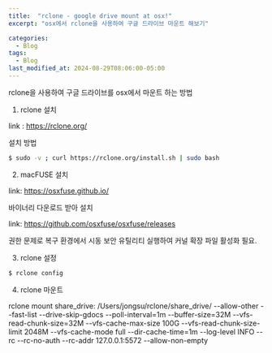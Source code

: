 ```yaml
---
title:  "rclone - google drive mount at osx!"
excerpt: "osx에서 rclone을 사용하여 구글 드라이브 마운트 해보기"

categories:
  - Blog
tags:
  - Blog
last_modified_at: 2024-08-29T08:06:00-05:00
---
```


rclone을 사용하여 구글 드라이브를 osx에서 마운트 하는 방법

1. rclone 설치

link : https://rclone.org/

설치 방법

```bash
$ sudo -v ; curl https://rclone.org/install.sh | sudo bash
```

2. macFUSE 설치

link: https://osxfuse.github.io/

바이너리 다운로드 받아 설치

link: https://github.com/osxfuse/osxfuse/releases

권한 문제로 복구 환경에서 시동 보안 유틸리티 실행하여 커널 확장 파일 활성화 필요.

3. rclone 설정

```bash
$ rclone config
```

4. rclone 마운트

rclone mount share_drive: /Users/jongsu/rclone/share_drive/ --allow-other --fast-list --drive-skip-gdocs --poll-interval=1m --buffer-size=32M --vfs-read-chunk-size=32M --vfs-cache-max-size 100G --vfs-read-chunk-size-limit 2048M --vfs-cache-mode full --dir-cache-time=1m --log-level INFO --rc --rc-no-auth --rc-addr 127.0.0.1:5572 --allow-non-empty
